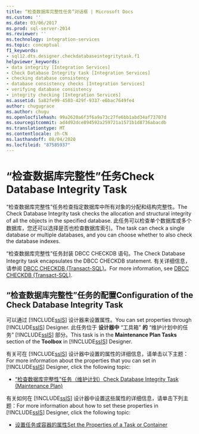 ```yaml
---
title: “检查数据库完整性任务”对话框 | Microsoft Docs
ms.custom: ''
ms.date: 03/06/2017
ms.prod: sql-server-2014
ms.reviewer: ''
ms.technology: integration-services
ms.topic: conceptual
f1_keywords:
- sql12.dts.designer.checkdatabaseintegritytask.f1
helpviewer_keywords:
- data integrity [Integration Services]
- Check Database Integrity task [Integration Services]
- checking database consistency
- database consistency checks [Integration Services]
- verifying database consistency
- integrity checking [Integration Services]
ms.assetid: 5a82fe99-4503-429f-9337-e6bac7649fe4
author: chugugrace
ms.author: chugu
ms.openlocfilehash: 99a2620a6f3f6a9a73c27fe6bb1abd34af73707d
ms.sourcegitcommit: ad4d92dce894592a259721a1571b1d8736abacdb
ms.translationtype: MT
ms.contentlocale: zh-CN
ms.lasthandoff: 08/04/2020
ms.locfileid: "87585937"
---
```

# <a name="check-database-integrity-task"></a><span data-ttu-id="2b029-102">“检查数据库完整性”任务</span><span class="sxs-lookup"><span data-stu-id="2b029-102">Check Database Integrity Task</span></span>
  <span data-ttu-id="2b029-103">“检查数据库完整性”任务检查指定数据库中所有对象的分配和结构完整性。</span><span class="sxs-lookup"><span data-stu-id="2b029-103">The Check Database Integrity task checks the allocation and structural integrity of all the objects in the specified database.</span></span> <span data-ttu-id="2b029-104">此任务可以检查单个数据库或多个数据库，您还可以选择是否也检查数据库索引。</span><span class="sxs-lookup"><span data-stu-id="2b029-104">The task can check a single database or multiple databases, and you can choose whether to also check the database indexes.</span></span>  
  
 <span data-ttu-id="2b029-105">“检查数据库完整性”任务封装 DBCC CHECKDB 语句。</span><span class="sxs-lookup"><span data-stu-id="2b029-105">The Check Database Integrity task encapsulates the DBCC CHECKDB statement.</span></span> <span data-ttu-id="2b029-106">有关详细信息，请参阅 [DBCC CHECKDB (Transact-SQL)](/sql/t-sql/database-console-commands/dbcc-checkdb-transact-sql)。</span><span class="sxs-lookup"><span data-stu-id="2b029-106">For more information, see [DBCC CHECKDB &#40;Transact-SQL&#41;](/sql/t-sql/database-console-commands/dbcc-checkdb-transact-sql).</span></span>  
  
## <a name="configuration-of-the-check-database-integrity-task"></a><span data-ttu-id="2b029-107">“检查数据库完整性”任务的配置</span><span class="sxs-lookup"><span data-stu-id="2b029-107">Configuration of the Check Database Integrity Task</span></span>  
 <span data-ttu-id="2b029-108">可以通过 [!INCLUDE[ssIS](../../../includes/ssis-md.md)] 设计器来设置属性。</span><span class="sxs-lookup"><span data-stu-id="2b029-108">You can set properties through [!INCLUDE[ssIS](../../../includes/ssis-md.md)] Designer.</span></span> <span data-ttu-id="2b029-109">此任务位于 **设计器中** “工具箱” **的** “维护计划中的任务” [!INCLUDE[ssIS](../../../includes/ssis-md.md)] 部分。</span><span class="sxs-lookup"><span data-stu-id="2b029-109">This task is in the **Maintenance Plan Tasks** section of the **Toolbox** in [!INCLUDE[ssIS](../../../includes/ssis-md.md)] Designer.</span></span>  
  
 <span data-ttu-id="2b029-110">有关可在 [!INCLUDE[ssIS](../../../includes/ssis-md.md)] 设计器中设置的属性的详细信息，请单击以下主题：</span><span class="sxs-lookup"><span data-stu-id="2b029-110">For more information about the properties that you can set in [!INCLUDE[ssIS](../../../includes/ssis-md.md)] Designer, click the following topic:</span></span>  
  
-   [<span data-ttu-id="2b029-111">“检查数据库完整性”任务（维护计划）</span><span class="sxs-lookup"><span data-stu-id="2b029-111">Check Database Integrity Task &#40;Maintenance Plan&#41;</span></span>](../../relational-databases/maintenance-plans/check-database-integrity-task-maintenance-plan.md)  
  
 <span data-ttu-id="2b029-112">有关如何在 [!INCLUDE[ssIS](../../../includes/ssis-md.md)] 设计器中设置这些属性的详细信息，请单击下列主题：</span><span class="sxs-lookup"><span data-stu-id="2b029-112">For more information about how to set these properties in [!INCLUDE[ssIS](../../../includes/ssis-md.md)] Designer, click the following topic:</span></span>  
  
-   [<span data-ttu-id="2b029-113">设置任务或容器的属性</span><span class="sxs-lookup"><span data-stu-id="2b029-113">Set the Properties of a Task or Container</span></span>](../set-the-properties-of-a-task-or-container.md)  
  
  
